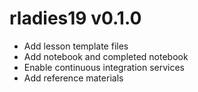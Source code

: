 # rladies19 v0.1.0

* Add lesson template files
* Add notebook and completed notebook
* Enable continuous integration services
* Add reference materials
